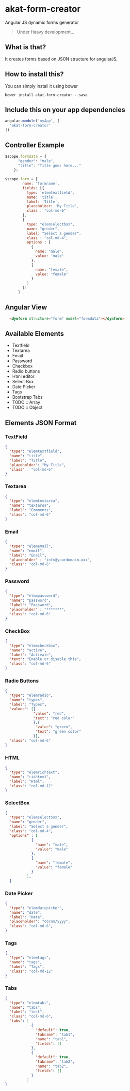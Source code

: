# akat-form-creator
Angular JS dynamic forms generator
> Under Heavy development...

## What is that?
It creates forms based on JSON structure for angularJS. 

## How to install this?
You can simply install it using bower
```
bower install akat-form-creator --save
```

## Include this on your app dependencies
```Javascript
angular.module('myApp', [
  'akat-form-creator'
])
```

## Controller Example
```Javascript
$scope.formdata = {
      "gender": "male",
      "title": "Title goes here..."
    };
    
$scope.form = {
        name: 'formname',
        fields: [{
          type: 'elemtextfield',
          name: 'title',
          label: 'Title',
          placeholder: 'My Title',
          class : "col-md-6"
        },
        {
          type: "elemselectbox",
          name: "gender",
          label: "Select a gender",
          class : "col-md-4",
          options : [
            {
              name: "male",
              value: "male"
            },
            { 
              name: "female",
              value: "female"
            }
          ]
        }]
      }
```

## Angular View
```html
  <dynform structure="form" model="formdata"></dynform>
```

## Available Elements
- Textfield
- Textarea
- Email
- Password
- Checkbox
- Radio buttons
- Html editor
- Select Box
- Date Picker
- Tags
- Bootstrap Tabs
- TODO :: Array
- TODO :: Object

## Elements JSON Format

### TextField
```Json
{
  "type": "elemtextfield",
  "name": "title",
  "label": "Title",
  "placeholder": "My Title",
  "class" : "col-md-6"
}
```
### Textarea
```Json
{
  "type": "elemtextarea",
  "name": "textarea",
  "label": "Comments",
  "class": "col-md-6"
}
```
### Email
```Json
{
  "type": "elememail",
  "name": "email",
  "label": "Enail",
  "placeholder" : "info@yourdomain.xxx",
  "class": "col-md-6"
}
```
### Password
```Json
{
  "type": "elempassword",
  "name": "password",
  "label": "Password",
  "placeholder" : "*******",
  "class": "col-md-6"
}
```
### CheckBox
```Json
{
  "type": "elemcheckbox",
  "name": "active",
  "label": "Activate",
  "text": "Enable or disable this",
  "class": "col-md-6"
}
```
### Radio Buttons
```Json
{
  "type": "elemradio",
  "name": "types",
  "label": "Types",
  "values": [{
             "value": "red",
             "text": "red color"
             },{
              "value": "green",
              "text": "green color"
             }],
  "class": "col-md-6"
}
```
### HTML
```Json
{
  "type": "elemrichtext",
  "name": "richtext",
  "label": "Html",
  "class": "col-md-12"
}
```
### SelectBox
```Json
{
  "type": "elemselectbox",
  "name": "gender",
  "label": "Select a gender",
  "class": "col-md-4",
  "options" : [
            {
              "name": "male",
              "value": "male"
            },
            { 
              "name": "female",
              "value": "female"
            }
          ],
  }
```
### Date Picker
```Json
{
  "type": "elemdatepicker",
  "name": "date",
  "label": "Date",
  "placeholder": "dd/mm/yyyy",
  "class": "col-md-6",
}
```
### Tags
```Json
{
  "type": "elemtags",
  "name": "tags",
  "label": "Tags",
  "class": "col-md-12"
}
```
### Tabs
```Json
{
  "type": "elemtabs",
  "name": "tabs",
  "label": "test",
  "class": "col-md-6",
  "tabs": [
            {
              "default": true,
              "tabname": "tab1",
              "name": "tab1",
              "fields": []
            },
            {
              "default": true,
              "tabname": "tab2",
              "name": "tab2",
              "fields": []
            }
          ]
}
```
